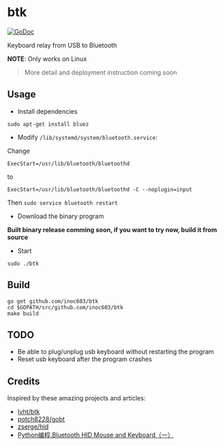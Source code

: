 # btk
[![GoDoc](https://godoc.org/github.com/inoc603/btk?status.svg)](http://godoc.org/github.com/inoc603/btk)

Keyboard relay from USB to Bluetooth

**NOTE**: Only works on Linux

> More detail and deployment instruction coming soon

## Usage

- Install dependencies

```
sudo apt-get install bluez
```

- Modify `/lib/systemd/system/bluetooth.service`:

Change
```
ExecStart=/usr/lib/bluetooth/bluetoothd
```
to
```
ExecStart=/usr/lib/bluetooth/bluetoothd -C --noplugin=input
```

Then `sudo service bluetooth restart`

- Download the binary program

**Built binary release comming soon, if you want to try now, build it from source**

- Start

```
sudo ./btk
```

## Build

```
go get github.com/inoc603/btk
cd $GOPATH/src/github.com/inoc603/btk
make build
```

## TODO

- Be able to plug/unplug usb keyboard without restarting the program
- Reset usb keyboard after the program crashes

## Credits

Inspired by these amazing projects and articles:
- [lvht/btk](https://github.com/lvht/btk)
- [potch8228/gobt](https://github.com/potch8228/gobt)
- [zserge/hid](https://github.com/zserge/hid)
- [Python编程.Bluetooth HID Mouse and Keyboard（一）](http://blog.csdn.net/huipengzhao/article/details/18268201)
